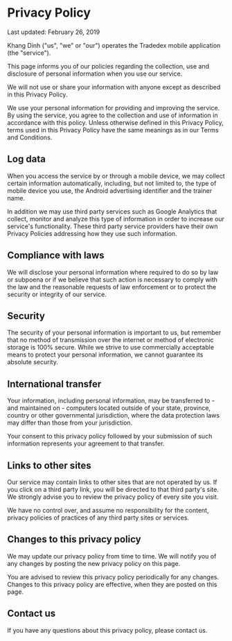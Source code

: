 # Privacy Policy

Last updated: February 26, 2019

Khang Dinh ("us", "we" or "our") operates the Tradedex mobile application (the "service").

This page informs you of our policies regarding the collection, use and disclosure of personal information when you use our service.

We will not use or share your information with anyone except as described in this Privacy Policy.

We use your personal information for providing and improving the service. By using the service, you agree to the collection and use of information in accordance with this policy. Unless otherwise defined in this Privacy Policy, terms used in this Privacy Policy have the same meanings as in our Terms and Conditions.


## Log data

When you access the service by or through a mobile device, we may collect certain information automatically, including, but not limited to, the type of mobile device you use, the Android advertising identifier and the trainer name. 

In addition we may use third party services such as Google Analytics that collect, monitor and analyze this type of information in order to increase our service's functionality. These third party service providers have their own Privacy Policies addressing how they use such information.


## Compliance with laws

We will disclose your personal information where required to do so by law or subpoena or if we believe that such action is necessary to comply with the law and the reasonable requests of law enforcement or to protect the security or integrity of our service.


## Security

The security of your personal information is important to us, but remember that no method of transmission over the internet or method of electronic storage is 100% secure. While we strive to use commercially acceptable means to protect your personal information, we cannot guarantee its absolute security.


## International transfer

Your information, including personal information, may be transferred to - and maintained on - computers located outside of your state, province, country or other governmental jurisdiction, where the data protection laws may differ than those from your jurisdiction.

Your consent to this privacy policy followed by your submission of such information represents your agreement to that transfer.


## Links to other sites

Our service may contain links to other sites that are not operated by us. If you click on a third party link, you will be directed to that third party's site. We strongly advise you to review the privacy policy of every site you visit.

We have no control over, and assume no responsibility for the content, privacy policies of practices of any third party sites or services.


## Changes to this privacy policy

We may update our privacy policy from time to time. We will notify you of any changes by posting the new privacy policy on this page.

You are advised to review this privacy policy periodically for any changes. Changes to this privacy policy are effective, when they are posted on this page.


## Contact us

If you have any questions about this privacy policy, please contact us.

